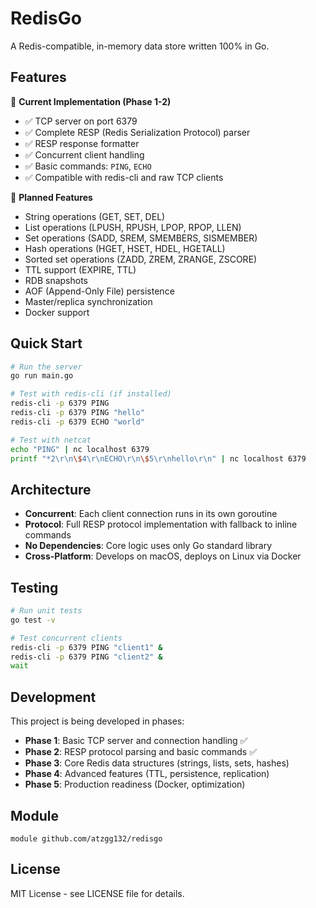 # RedisGo

A Redis-compatible, in-memory data store written 100% in Go.

## Features

🚀 **Current Implementation (Phase 1-2)**
- ✅ TCP server on port 6379
- ✅ Complete RESP (Redis Serialization Protocol) parser
- ✅ RESP response formatter
- ✅ Concurrent client handling
- ✅ Basic commands: `PING`, `ECHO`
- ✅ Compatible with redis-cli and raw TCP clients

🔮 **Planned Features**
- String operations (GET, SET, DEL)
- List operations (LPUSH, RPUSH, LPOP, RPOP, LLEN)
- Set operations (SADD, SREM, SMEMBERS, SISMEMBER)
- Hash operations (HGET, HSET, HDEL, HGETALL)
- Sorted set operations (ZADD, ZREM, ZRANGE, ZSCORE)
- TTL support (EXPIRE, TTL)
- RDB snapshots
- AOF (Append-Only File) persistence
- Master/replica synchronization
- Docker support

## Quick Start

```bash
# Run the server
go run main.go

# Test with redis-cli (if installed)
redis-cli -p 6379 PING
redis-cli -p 6379 PING "hello"
redis-cli -p 6379 ECHO "world"

# Test with netcat
echo "PING" | nc localhost 6379
printf "*2\r\n\$4\r\nECHO\r\n\$5\r\nhello\r\n" | nc localhost 6379
```

## Architecture

- **Concurrent**: Each client connection runs in its own goroutine
- **Protocol**: Full RESP protocol implementation with fallback to inline commands
- **No Dependencies**: Core logic uses only Go standard library
- **Cross-Platform**: Develops on macOS, deploys on Linux via Docker

## Testing

```bash
# Run unit tests
go test -v

# Test concurrent clients
redis-cli -p 6379 PING "client1" &
redis-cli -p 6379 PING "client2" &
wait
```

## Development

This project is being developed in phases:
- **Phase 1**: Basic TCP server and connection handling ✅
- **Phase 2**: RESP protocol parsing and basic commands ✅  
- **Phase 3**: Core Redis data structures (strings, lists, sets, hashes)
- **Phase 4**: Advanced features (TTL, persistence, replication)
- **Phase 5**: Production readiness (Docker, optimization)

## Module

```
module github.com/atzgg132/redisgo
```

## License

MIT License - see LICENSE file for details.
